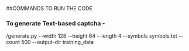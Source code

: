 ##COMMANDS TO RUN THE CODE

### To generate Text-based captcha -
/generate.py --width 128 --height 64 --length 4 --symbols symbols.txt --count 500  --output-dir training_data
